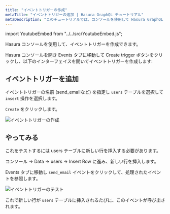 ```yaml
---
title: "イベントトリガーの作成"
metaTitle: "イベントトリガーの追加 | Hasura GraphQL チュートリアル"
metaDescription: "このチュートリアルでは、コンソールを使用して Hasura GraphQL Engine にイベントトリガーを追加する方法について説明します"
---
```


import YoutubeEmbed from "../../src/YoutubeEmbed.js";

<YoutubeEmbed link="https://www.youtube.com/embed/BKOwSlEdLUY" />

Hasura コンソールを使用して、イベントトリガーを作成できます。

Hasura コンソールを開き Events タブに移動して Create trigger ボタンをクリックし、以下のインターフェイスを開いてイベントトリガーを作成します:

## イベントトリガーを追加

イベントトリガーの名前 (send_emailなど) を指定し `users` テーブルを選択して `insert` 操作を選択します。

`Create` をクリックします。

![イベントトリガーの作成](https://graphql-engine-cdn.hasura.io/learn-hasura/assets/graphql-hasura/add-event-trigger.png)

## やってみる

これをテストするには users テーブルに新しい行を挿入する必要があります。

コンソール -> Data -> users -> Insert Row に進み、新しい行を挿入します。

Events タブに移動し `send_email` イベントをクリックして、処理されたイベントを参照します。

![イベントトリガーのテスト](https://graphql-engine-cdn.hasura.io/learn-hasura/assets/graphql-hasura/test-event-trigger.png)

これで新しい行が `users` テーブルに挿入されるたびに、このイベントが呼び出されます。

